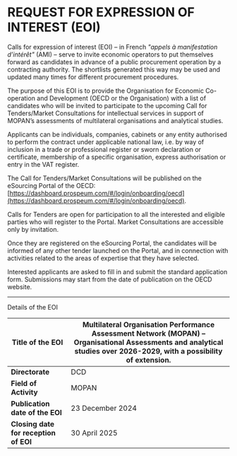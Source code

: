 # REQUEST FOR EXPRESSION OF INTEREST (EOI)

Calls for expression of interest (EOI) – in French *"appels à manifestation d’intérêt"* (AMI) – serve to invite economic operators to put themselves forward as candidates in advance of a public procurement operation by a contracting authority. The shortlists generated this way may be used and updated many times for different procurement procedures.

The purpose of this EOI is to provide the Organisation for Economic Co-operation and Development (OECD or the Organisation) with a list of candidates who will be invited to participate to the upcoming Call for Tenders/Market Consultations for intellectual services in support of MOPAN’s assessments of multilateral organisations and analytical studies.

Applicants can be individuals, companies, cabinets or any entity authorised to perform the contract under applicable national law, i.e. by way of inclusion in a trade or professional register or sworn declaration or certificate, membership of a specific organisation, express authorisation or entry in the VAT register.

The Call for Tenders/Market Consultations will be published on the eSourcing Portal of the OECD:  
[https://dashboard.prospeum.com/#/login/onboarding/oecd](https://dashboard.prospeum.com/#/login/onboarding/oecd).

Calls for Tenders are open for participation to all the interested and eligible parties who will register to the Portal. Market Consultations are accessible only by invitation.

Once they are registered on the eSourcing Portal, the candidates will be informed of any other tender launched on the Portal, and in connection with activities related to the areas of expertise that they have selected.

Interested applicants are asked to fill in and submit the standard application form. Submissions may start from the date of publication on the OECD website.

---

Details of the EOI

| **Title of the EOI** | Multilateral Organisation Performance Assessment Network (MOPAN) – Organisational Assessments and analytical studies over 2026-2029, with a possibility of extension. |
|----------------------|----------------------------------------------------------------------------------------------------------------------------------------------------------------------|
| **Directorate**      | DCD                                                                                                                                                                  |
| **Field of Activity**| MOPAN                                                                                                                                                                |
| **Publication date of the EOI** | 23 December 2024 |
| **Closing date for reception of EOI** | 30 April 2025 |
